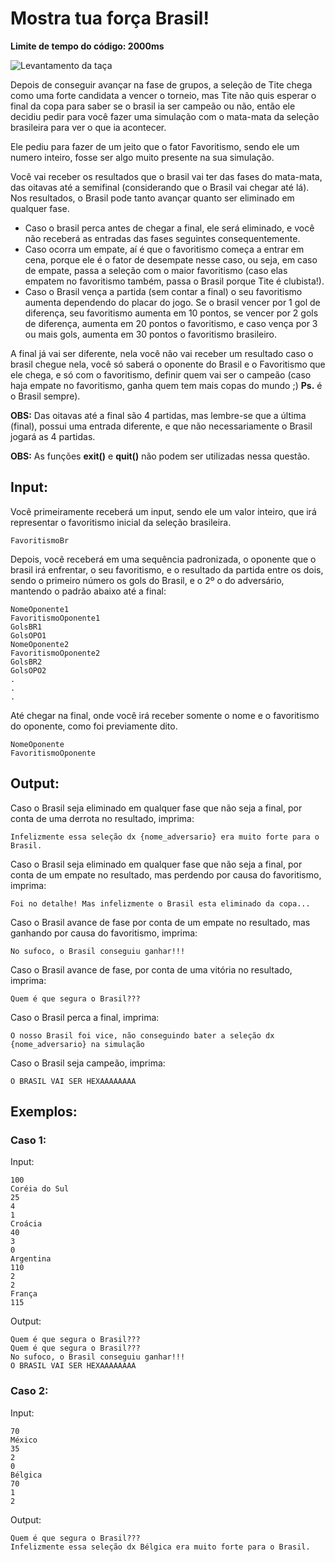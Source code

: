 # Mostra tua força Brasil! 

**Limite de tempo do código: 2000ms**

![Levantamento da taça](https://giphy.com/gifs/fifa-trophy-cafu-QBMrpkBiaOX90n3rbD)

Depois de conseguir avançar na fase de grupos, a seleção de Tite chega como uma forte candidata a vencer o torneio, mas Tite não quis esperar o final da copa para saber se o brasil ia ser campeão ou não, então ele decidiu pedir para você fazer uma simulação com o mata-mata da seleção brasileira para ver o que ia acontecer.

Ele pediu para fazer de um jeito que o fator Favoritismo, sendo ele um numero inteiro, fosse ser algo muito presente na sua simulação.

Você vai receber os resultados que o brasil vai ter das fases do mata-mata, das oitavas até a semifinal (considerando que o Brasil vai chegar até lá). Nos resultados, o Brasil pode tanto avançar quanto ser eliminado em qualquer fase.

- Caso o brasil perca antes de chegar a final, ele será eliminado, e você não receberá as entradas das fases seguintes consequentemente.
- Caso ocorra um empate, aí é que o favoritismo começa a entrar em cena, porque ele é o fator de desempate nesse caso, ou seja, em caso de empate, passa a seleção com o maior favoritismo (caso elas empatem no favoritismo também, passa o Brasil porque Tite é clubista!).
- Caso o Brasil vença a partida (sem contar a final) o seu favoritismo aumenta dependendo do placar do jogo. Se o brasil vencer por 1 gol de diferença, seu favoritismo aumenta em 10 pontos, se vencer por 2 gols de diferença, aumenta em 20 pontos o favoritismo, e caso vença por 3 ou mais gols, aumenta em 30 pontos o favoritismo brasileiro.

A final já vai ser diferente, nela você não vai receber um resultado caso o brasil chegue nela, você só saberá o oponente do Brasil e o Favoritismo que ele chega, e só com o favoritismo, definir quem vai ser o campeão (caso haja empate no favoritismo, ganha quem tem mais copas do mundo ;) **Ps.** é o Brasil sempre).

**OBS:** Das oitavas até a final são 4 partidas, mas lembre-se que a última (final), possui uma entrada diferente, e que não necessariamente o Brasil jogará as 4 partidas.

**OBS:** As funções **exit()** e **quit()** não podem ser utilizadas nessa questão.

## Input:

Você primeiramente receberá um input, sendo ele um valor inteiro, que irá representar o favoritismo inicial da seleção brasileira.

```
FavoritismoBr
```

Depois, você receberá em uma sequência padronizada, o oponente que o brasil irá enfrentar, o seu favoritismo, e o resultado da partida entre os dois, sendo o primeiro número os gols do Brasil, e o 2º o do adversário, mantendo o padrão abaixo até a final:

```
NomeOponente1
FavoritismoOponente1
GolsBR1
GolsOPO1
NomeOponente2
FavoritismoOponente2
GolsBR2
GolsOPO2
.
.
.
```

Até chegar na final, onde você irá receber somente o nome e o favoritismo do oponente, como foi previamente dito.

```
NomeOponente
FavoritismoOponente
```

## Output:

Caso o Brasil seja eliminado em qualquer fase que não seja a final, por conta de uma derrota no resultado, imprima:

```
Infelizmente essa seleção dx {nome_adversario} era muito forte para o Brasil.
```

Caso o Brasil seja eliminado em qualquer fase que não seja a final, por conta de um empate no resultado, mas perdendo por causa do favoritismo, imprima:

```
Foi no detalhe! Mas infelizmente o Brasil esta eliminado da copa...
```

Caso o Brasil avance de fase por conta de um empate no resultado, mas ganhando por causa do favoritismo, imprima:

```
No sufoco, o Brasil conseguiu ganhar!!!
```

Caso o Brasil avance de fase, por conta de uma vitória no resultado, imprima:

```
Quem é que segura o Brasil???
```

Caso o Brasil perca a final, imprima:

```
O nosso Brasil foi vice, não conseguindo bater a seleção dx {nome_adversario} na simulação
```

Caso o Brasil seja campeão, imprima:

```
O BRASIL VAI SER HEXAAAAAAAA
```

## Exemplos:

### Caso 1:

Input:
```
100
Coréia do Sul
25
4
1
Croácia
40
3
0
Argentina
110
2
2
França
115
```

Output:
```
Quem é que segura o Brasil???
Quem é que segura o Brasil???
No sufoco, o Brasil conseguiu ganhar!!!
O BRASIL VAI SER HEXAAAAAAAA
```

### Caso 2:

Input:
```
70
México
35
2
0
Bélgica
70
1
2
```

Output:
```
Quem é que segura o Brasil???
Infelizmente essa seleção dx Bélgica era muito forte para o Brasil.
```